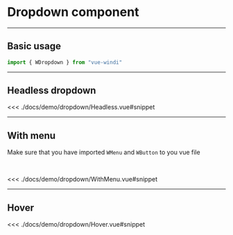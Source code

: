 <script setup>

import demoHeadless from "./demo/dropdown/Headless.vue"
import demoWithMenu from "./demo/dropdown/WithMenu.vue"
import demoHover from "./demo/dropdown/Hover.vue"

</script>

# Dropdown component


---
Basic usage
---

```js
import { WDropdown } from "vue-windi"
```

---
Headless dropdown
---


<demoHeadless/>

<<< ./docs/demo/dropdown/Headless.vue#snippet


---
With menu 
---

Make sure that you have imported <code>WMenu</code> and <code>WButton</code> to you vue file

<br />

<demoWithMenu/>

<<< ./docs/demo/dropdown/WithMenu.vue#snippet

---
Hover
---


<demoHover/>

<<< ./docs/demo/dropdown/Hover.vue#snippet




